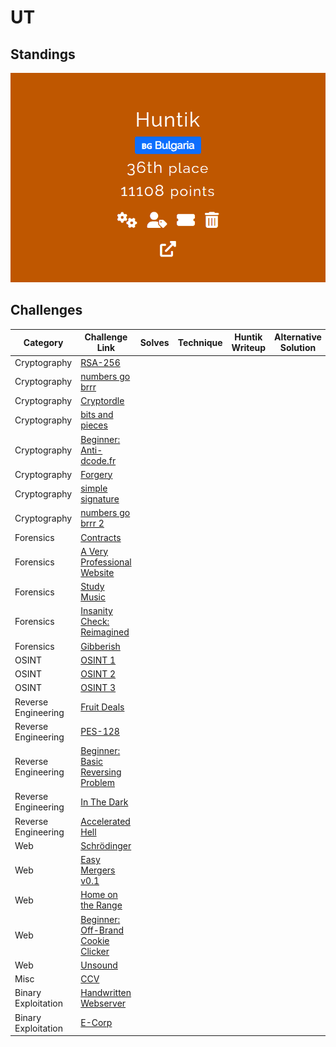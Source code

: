 # UT

## Standings

![Description](./Team%20Standings.png)

## Challenges

| Category    | Challenge Link   | Solves | Technique    | Huntik Writeup   | Alternative Solution   |
| ----------- | ---------------  | ------ | ------------ | ---------------- | ---------------------- |
| Cryptography   | [RSA-256](challenges/Cryptography/rsa-256/)    |         |            |           |
| Cryptography   | [numbers go brrr](challenges/Cryptography/numbers-go-brrr/)   |         |            |  |
| Cryptography   | [Cryptordle](challenges/Cryptography/cryptordle/)    |         |            |  |
| Cryptography   | [bits and pieces](challenges/Cryptography/bits-and-pieces/)    |         |            |  |
| Cryptography   | [Beginner: Anti-dcode.fr](challenges/Cryptography/beginner-anti-dcodefr/)    |         |            |  |
| Cryptography   | [Forgery](challenges/Cryptography/forgery/)    |         |            |  |
| Cryptography   | [simple signature](challenges/Cryptography/simple-signature/)    |         |            |  |
| Cryptography   | [numbers go brrr 2](challenges/Cryptography/numbers-go-brrr-2/)    |         |            |  |
| Forensics   | [Contracts](challenges/Forensics/contracts/)    |         |            |           |
| Forensics   | [A Very Professional Website](challenges/Forensics/a-very-professional-website/)    |         |            |           |
| Forensics   | [Study Music](challenges/Forensics/study-music/)    |         |            |           |
| Forensics   | [Insanity Check: Reimagined](challenges/Forensics/insanity-check-reimagined/)    |         |            |           |
| Forensics   | [Gibberish](challenges/Forensics/gibberish/)    |         |            |           |
| OSINT       | [OSINT 1](challenges/Forensics/osint-1/)    |         |            |           |
| OSINT       | [OSINT 2](challenges/Forensics/osint-2/)    |         |            |           |
| OSINT       | [OSINT 3](challenges/Forensics/osint-3/)    |         |            |           |
| Reverse Engineering  | [Fruit Deals](challenges/Reverse%20Engineering/fruit-deals/)    |         |            |           |
| Reverse Engineering  | [PES-128](challenges/Reverse%20Engineering/pes-128/)    |         |            |           |
| Reverse Engineering  | [Beginner: Basic Reversing Problem](challenges/Reverse%20Engineering/beginner-basic-reversing-problem/)    |         |            |           |
| Reverse Engineering  | [In The Dark](challenges/Reverse%20Engineering/in-the-dark/)    |         |            |           |
| Reverse Engineering  | [Accelerated Hell](challenges/Reverse%20Engineering/accelerated-hell/)    |         |            |           |
| Web       | [Schrödinger](challenges/Web/schrdinger/)    |         |            |           |
| Web       | [Easy Mergers v0.1](challenges/Web/easy-mergers-v01/)    |         |            |           |
| Web       | [Home on the Range](challenges/Web/home-on-the-range/)    |         |            |           |
| Web       | [Beginner: Off-Brand Cookie Clicker](challenges/Web/beginner-off-brand-cookie-clicker/)    |         |            |           |
| Web       | [Unsound](challenges/Web/unsound/)    |         |            |           |
| Misc      | [CCV](challenges/Misc/ccv/)   |         |            |           |
| Binary Exploitation      | [Handwritten Webserver](challenges/Binary%20Exploitation/handwritten-webserver/)   |         |            |           |
| Binary Exploitation      | [E-Corp](challenges/Binary%20Exploitation/e-corp/)   |         |            |           |
